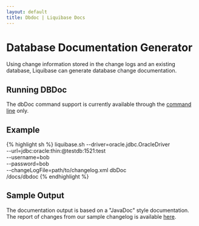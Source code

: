 ```yaml
---
layout: default
title: Dbdoc | Liquibase Docs
---
```


# Database Documentation Generator #

Using change information stored in the change logs and an existing database, Liquibase can generate database change documentation.

## Running DBDoc ##

The dbDoc command support is currently available through the [command line](command_line.html) only.

## Example ##

{% highlight sh %}
liquibase.sh --driver=oracle.jdbc.OracleDriver \
        --url=jdbc:oracle:thin:@testdb:1521:test \
        --username=bob \
        --password=bob \
        --changeLogFile=path/to/changelog.xml
    dbDoc \
        /docs/dbdoc
{% endhighlight %}

## Sample Output ##

The documentation output is based on a "JavaDoc" style documentation. The report of changes from our sample changelog is available [here](http://www.liquibase.org/dbdoc/index.html).

